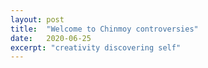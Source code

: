```yaml
---
layout: post
title:  "Welcome to Chinmoy controversies"
date:   2020-06-25
excerpt: "creativity discovering self"
---
```

